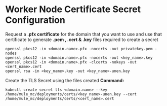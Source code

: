 # Worker Node Certificate Secret Configuration

Request a **.pfx certificate** for the domain that you want to use and use that certificate to generate **.pem , .cert & .key** files required to create a secret

```
openssl pkcs12 -in <domain.name>.pfx -nocerts -out privatekey.pem -nodes
openssl pkcs12 -in <domain.name>.pfx -nocerts -out <key_name>.key
openssl pkcs12 -in <domain.name>.pfx -clcerts -nokeys -out <cert_name>.cert
openssl rsa -in <key_name>.key -out <key_name>-unen.key
```
Create the TLS Secret using the files created
**Command:**
```
kubectl create secret tls <domain.name> --key /home/mule_mc/deployments/certs/<key_name>-unen.key --cert /home/mule_mc/deployments/certs/<cert_name>.cert 
```